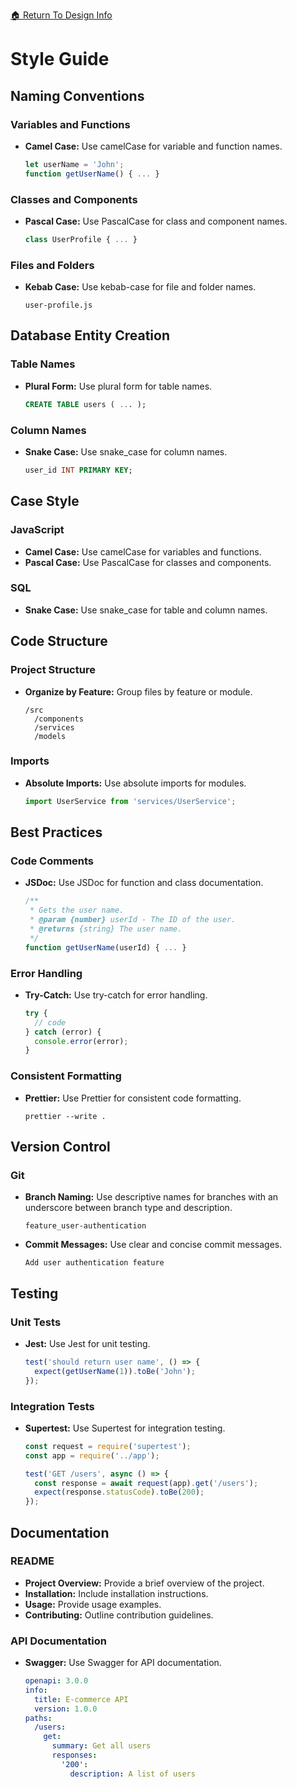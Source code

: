 [ &#127968; Return To Design Info](../design_info.md)

# Style Guide

## Naming Conventions

### Variables and Functions

- **Camel Case:** Use camelCase for variable and function names.
  ```javascript
  let userName = 'John';
  function getUserName() { ... }
  ```

### Classes and Components

- **Pascal Case:** Use PascalCase for class and component names.
  ```javascript
  class UserProfile { ... }
  ```

### Files and Folders

- **Kebab Case:** Use kebab-case for file and folder names.
  ```plaintext
  user-profile.js
  ```

## Database Entity Creation

### Table Names

- **Plural Form:** Use plural form for table names.
  ```sql
  CREATE TABLE users ( ... );
  ```

### Column Names

- **Snake Case:** Use snake_case for column names.
  ```sql
  user_id INT PRIMARY KEY;
  ```

## Case Style

### JavaScript

- **Camel Case:** Use camelCase for variables and functions.
- **Pascal Case:** Use PascalCase for classes and components.

### SQL

- **Snake Case:** Use snake_case for table and column names.

## Code Structure

### Project Structure

- **Organize by Feature:** Group files by feature or module.
  ```plaintext
  /src
    /components
    /services
    /models
  ```

### Imports

- **Absolute Imports:** Use absolute imports for modules.
  ```javascript
  import UserService from 'services/UserService';
  ```

## Best Practices

### Code Comments

- **JSDoc:** Use JSDoc for function and class documentation.
  ```javascript
  /**
   * Gets the user name.
   * @param {number} userId - The ID of the user.
   * @returns {string} The user name.
   */
  function getUserName(userId) { ... }
  ```

### Error Handling

- **Try-Catch:** Use try-catch for error handling.
  ```javascript
  try {
    // code
  } catch (error) {
    console.error(error);
  }
  ```

### Consistent Formatting

- **Prettier:** Use Prettier for consistent code formatting.
  ```plaintext
  prettier --write .
  ```

## Version Control

### Git

- **Branch Naming:** Use descriptive names for branches with an underscore between branch type and description.
  ```plaintext
  feature_user-authentication
  ```

- **Commit Messages:** Use clear and concise commit messages.
  ```plaintext
  Add user authentication feature
  ```

## Testing

### Unit Tests

- **Jest:** Use Jest for unit testing.
  ```javascript
  test('should return user name', () => {
    expect(getUserName(1)).toBe('John');
  });
  ```

### Integration Tests

- **Supertest:** Use Supertest for integration testing.
  ```javascript
  const request = require('supertest');
  const app = require('../app');

  test('GET /users', async () => {
    const response = await request(app).get('/users');
    expect(response.statusCode).toBe(200);
  });
  ```

## Documentation

### README

- **Project Overview:** Provide a brief overview of the project.
- **Installation:** Include installation instructions.
- **Usage:** Provide usage examples.
- **Contributing:** Outline contribution guidelines.

### API Documentation

- **Swagger:** Use Swagger for API documentation.
  ```yaml
  openapi: 3.0.0
  info:
    title: E-commerce API
    version: 1.0.0
  paths:
    /users:
      get:
        summary: Get all users
        responses:
          '200':
            description: A list of users
  ```
